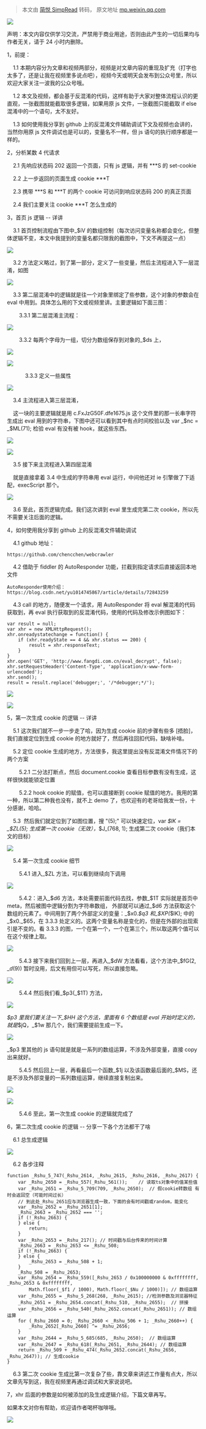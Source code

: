 > 本文由 [简悦 SimpRead](http://ksria.com/simpread/) 转码， 原文地址 [mp.weixin.qq.com](https://mp.weixin.qq.com/s/r3FXjvT5Mm9Ikg_bDEadcw)

![](https://mmbiz.qpic.cn/mmbiz_jpg/huXBGBmwjMVn5nEFIvA4u5Ps5vOLOQDoVBRJkiawiaIcPPZXiaKqHJOCTHvTBhylzBOgFYCvyepb9C3PkBozEgcwA/640?wx_fmt=jpeg)

声明：本文内容仅供学习交流，严禁用于商业用途，否则由此产生的一切后果均与作者无关，请于 24 小时内删除。

1，前提：  

    1.1 本期内容分为文章和视频两部分，视频是对文章内容的重现及扩充（打字也太多了，还是让我在视频里多说点吧），视频今天或明天会发布到公众号里，所以欢迎大家关注一波我的公众号哦。

    1.2 本文及视频，都会基于反混淆的代码，这样有助于大家对整体流程认识的更直观，一张截图就能截取很多逻辑，如果用原 js 文件，一张截图只能截取 if else 混淆中的一个语句，太不友好。

    1.3 如何使用我分享到 github 上的反混淆文件辅助调试下文及视频也会讲的，当然你用原 js 文件调试也是可以的，变量名不一样，但 js 语句的执行顺序都是一样的。

2，分析某数 4 代请求

    2.1 先响应状态码 202 返回一个页面，只有 js 逻辑，并有 ***S 的 set-cookie

    2.2 上一步返回的页面生成 cookie ***T

    2.3 携带 ***S 和 ***T 的两个 cookie 可访问到响应状态码 200 的真正页面

    2.4 我们主要关注 cookie ***T 怎么生成的

3，首页 js 逻辑 -- 详讲

    3.1 首页控制流程由下图中_$iV 的数组控制（每次访问变量名称都会变化，但整体逻辑不变，本文中我提到的变量名都只限我的截图中，下文不再提这一点）

![](https://mmbiz.qpic.cn/mmbiz_jpg/huXBGBmwjMVn5nEFIvA4u5Ps5vOLOQDoSyD7LYQS2VEiabOOpQibFEpJpCeIM8BHtj4jSTFkReKN4Xmjc1CkyhVg/640?wx_fmt=jpeg)

    3.2 方法定义略过，到了第一部分，定义了一些变量，然后主流程进入下一层混淆，如图

![](https://mmbiz.qpic.cn/mmbiz_jpg/huXBGBmwjMVn5nEFIvA4u5Ps5vOLOQDoqEwriaSwueCibMiaPhOAIeRIpuuAJs9l0t9aIFYDyL8MJyiarVFXDVSYnw/640?wx_fmt=jpeg)

    3.3 第二层混淆中的逻辑就是往一个对象里绑定了些参数，这个对象的参数会在 eval 中用到。具体怎么用的下文或视频里讲。主要逻辑如下面三图：

        3.3.1 第二层混淆主流程：

![](https://mmbiz.qpic.cn/mmbiz_jpg/huXBGBmwjMVn5nEFIvA4u5Ps5vOLOQDoeibJte09ZyII8cm9mgVUdY1Xbptm7wwxIYf9JbRKBq1L6dAXUPpAP2g/640?wx_fmt=jpeg)

        3.3.2 每两个字母为一组，切分为数组保存到对象的_$ds 上，

![](https://mmbiz.qpic.cn/mmbiz_jpg/huXBGBmwjMVn5nEFIvA4u5Ps5vOLOQDoVIiavdHic5KwZNu2yonshpyYVFzU1hCRA6E9blNl3Fwwn1DBZUPOB2zQ/640?wx_fmt=jpeg)

![](https://mmbiz.qpic.cn/mmbiz_jpg/huXBGBmwjMVn5nEFIvA4u5Ps5vOLOQDoML1kNdlXsj5zvcQEHJVMYg9ic1jzTydv7YoSluoK0XhxghNC3jkoFLg/640?wx_fmt=jpeg)

            3.3.3 定义一些属性  

![](https://mmbiz.qpic.cn/mmbiz_jpg/huXBGBmwjMVn5nEFIvA4u5Ps5vOLOQDoicicjysuTHa8Dibc1Kw0cxn4Dc3GxDgAR7z78GeUYK2PRmMM2Yibc0H5zw/640?wx_fmt=jpeg)

    3.4 主流程进入第三层混淆，

    这一块的主要逻辑就是用 c.FxJzG50F.dfe1675.js 这个文件里的那一长串字符生成出 eval 用到的字符串，下图中还可以看到其中有点时间校验以及 var _$nc = _$ML(71); 检验 eval 有没有被 hook，就这些东西。

![](https://mmbiz.qpic.cn/mmbiz_jpg/huXBGBmwjMVn5nEFIvA4u5Ps5vOLOQDon5KE1kPKpU6fKK5ibIsTmZgpWquutcwPiayPgcF84lYJesGIibVjiaAaLg/640?wx_fmt=jpeg)

![](https://mmbiz.qpic.cn/mmbiz_jpg/huXBGBmwjMVn5nEFIvA4u5Ps5vOLOQDoCjTxYM535dtyEIBP4a5OBsZLPasgJXN23dC9F1S0MiabtiaRIj1jL5xA/640?wx_fmt=jpeg)

    3.5 接下来主流程进入第四层混淆

    就是直接拿着 3.4 中生成的字符串用 eval 运行，中间他还对 ie 引擎做了下适配，execScript 那个。

![](https://mmbiz.qpic.cn/mmbiz_jpg/huXBGBmwjMVn5nEFIvA4u5Ps5vOLOQDoiawjqZU2b2rLSKTa3FsCA09qH1blqAKlSM0BVCLDIXv2ocJzKbyhFMQ/640?wx_fmt=jpeg)

    3.6 至此，首页逻辑完成。我们这次讲到 eval 里生成完第二次 cookie，所以先不需要关注后面的逻辑。

4，如何使用我分享到 github 上的反混淆文件辅助调试

    4.1 github 地址：

```
https://github.com/chencchen/webcrawler

```

    4.2 借助于 fiddler 的 AutoResponder 功能，拦截到指定请求后直接返回本地文件

```
AutoResponder使用介绍：
https://blog.csdn.net/yu1014745867/article/details/72843259

```

    4.3 call 的地方，随便发一个请求，用 AutoResponder 将 eval 解混淆的代码获取到，再 eval 执行获取到的反混淆代码，使用的代码及修改示例图如下：

```
var result = null;
var xhr = new XMLHttpRequest();
xhr.onreadystatechange = function() {
    if (xhr.readyState == 4 && xhr.status == 200) {
        result = xhr.responseText;
    }
}
xhr.open('GET', 'http://www.fangdi.com.cn/eval_decrypt', false);
xhr.setRequestHeader('Content-Type', 'application/x-www-form-urlencoded');
xhr.send();
result = result.replace('debugger;', '/*debugger;*/');

```

![](https://mmbiz.qpic.cn/mmbiz_jpg/huXBGBmwjMVn5nEFIvA4u5Ps5vOLOQDog414vkew9Sk8B4KyIxgKibicEHYibLZNhZzE9tbIj1N2ssrKU0BiaaPPWQ/640?wx_fmt=jpeg)

![](https://mmbiz.qpic.cn/mmbiz_jpg/huXBGBmwjMVn5nEFIvA4u5Ps5vOLOQDoKicZZYtLr4rcu58xPhAibYicQWpibiaVxlREicb2icMBDr5C6XcGcn9Etcnyg/640?wx_fmt=jpeg)

5，第一次生成 cookie 的逻辑 -- 详讲

    5.1 这次我们就不一步一步走了哈，因为生成 cookie 前的步骤有些多 [捂脸]，我们直接定位到生成 cookie 的地方就好了，然后再往回扣代码，缺啥补啥。

    5.2 定位 cookie 生成的地方，方法很多，我这里提出没有反混淆文件情况下的两个方案

        5.2.1 二分法打断点，然后 document.cookie 查看目标参数有没有生成，这样很快就能锁定位置

        5.2.2 hook cookie 的赋值，也可以直接断到 cookie 赋值的地方。我用的第一种，所以第二种我也没有，就不上 demo 了，也欢迎有的老哥给我发一份，十分感谢，哈哈。

    5.3  然后我们就定位到了如图位置，搜 "(5);" 可以快速定位，var _$lK = _$ZL(5); 生成第一次 cookie（无效），_$J_(768, 1); 生成第二次 cookie（我们本文的目标）

![](https://mmbiz.qpic.cn/mmbiz_jpg/huXBGBmwjMVn5nEFIvA4u5Ps5vOLOQDol1uLsHZvd8icF81PJ8fsfOcbs5JqKTSQ4cUlUXzaRib7A1QyCCGO1lWg/640?wx_fmt=jpeg)

    5.4 第一次生成 cookie 细节

        5.4.1 进入_$ZL 方法，可以看到继续向下调用

![](https://mmbiz.qpic.cn/mmbiz_jpg/huXBGBmwjMVn5nEFIvA4u5Ps5vOLOQDo3qVcDV4syVI2WWiaXJJicceIEDibVXwd7KiaibcjyPBZg0uxd6ianTxjNa4w/640?wx_fmt=jpeg)

        5.4.2：进入_$d6 方法，本处需要前面代码去找，参数_$1T 实际就是首页中 meta，然后被图中逻辑分割为字符串数组， 外部就可以通过_$d6 方法获取这个数组的元素了。中间用到了两个外部定义的变量：_$x0._$q3 和_$XP(_$lK); 中的_$x0._$65，在 3.3.3 处定义的。这两个变量名称是变化的，但是在外部的出现索引是不变的。看 3.3.3 的图，一个在第一个，一个在第三个，所以取这两个值可以在这个规律上取。

![](https://mmbiz.qpic.cn/mmbiz_jpg/huXBGBmwjMVn5nEFIvA4u5Ps5vOLOQDoEGKfvotgSricNsy81KcLW9ibfgdI74oK8bYeQpFics7aqHF8R5HmHDSHg/640?wx_fmt=jpeg)

        5.4.3 接下来我们回到上一层，再进入_$dW 方法看看，这个方法中_$fG(2, _$d$(9)) 暂时没用，后文有用但可以写死，所以直接忽略。

![](https://mmbiz.qpic.cn/mmbiz_jpg/huXBGBmwjMVn5nEFIvA4u5Ps5vOLOQDoCylDGrXb3JKBPA5wibicO3xico2fb31mrasn1nvHKQHm3dPqNibgZzDCcg/640?wx_fmt=jpeg)

        5.4.4 然后我们看_$p3(_$1T) 方法，

![](https://mmbiz.qpic.cn/mmbiz_jpg/huXBGBmwjMVn5nEFIvA4u5Ps5vOLOQDoOsHPvDaBT9OKvfiaZDdloibAoXTxFQZibdibLGvYK2011hurTnKha3fZiaQ/640?wx_fmt=jpeg)

_$p3 里我们要关注一下_$HH 这个方法，里面有 6 个数组是 eval 开始时定义的，就是_$jQ，_$1w 那几个，我们需要提前生成一下。  

![](https://mmbiz.qpic.cn/mmbiz_jpg/huXBGBmwjMVn5nEFIvA4u5Ps5vOLOQDo7GobGzpZu01faugibTvpMbh9whPBsAbZbVcyzsxFGpC4GWC2PgLictqQ/640?wx_fmt=jpeg)

_$p3 里其他的 js 语句就是就是一系列的数组运算，不涉及外部变量，直接 copy 出来就好。

        5.4.5 然后回上一层，再看最后一个函数_$1j 以及该函数最后面的_$MS，还是不涉及外部变量的一系列数组运算，继续直接复制出来。

![](https://mmbiz.qpic.cn/mmbiz_jpg/huXBGBmwjMVn5nEFIvA4u5Ps5vOLOQDozo9XOJWBCQArHxNvALibeHlu1JOULs5pk4EedichAb81dmpVw24tHhkg/640?wx_fmt=jpeg)

![](https://mmbiz.qpic.cn/mmbiz_jpg/huXBGBmwjMVn5nEFIvA4u5Ps5vOLOQDooMT4oG0KesYSicGSFHWbw6h7mD2fnAHA4bW5iasNP1loZ53RBJ1jU1Og/640?wx_fmt=jpeg)

        5.4.6 至此，第一次生成 cookie 的逻辑就完成了  

6，第二次生成 cookie 的逻辑 -- 分享一下各个方法都干了啥

    6.1 总生成逻辑

![](https://mmbiz.qpic.cn/mmbiz_jpg/huXBGBmwjMVn5nEFIvA4u5Ps5vOLOQDohhCPY7qpCQ8vsSZxv9C0P25Ac543RlgkwicIWguwUCIjSnxftkSBS7A/640?wx_fmt=jpeg)

    6.2 各步注释

```
function _Rshu_5_747(_Rshu_2614, _Rshu_2615, _Rshu_2616, _Rshu_2617) {
    var _Rshu_2650 = _Rshu_557(_Rshu_561());    // 读取ts对象中的值某些值
    var _Rshu_2651 = _Rshu_5_709(709, _Rshu_2650);  // 假cookie转数组 有时会返回空（可能时间过长）   
    // 到此处_Rshu_2651应与浏览器生成一致，下面的会有时间戳或random，能变化
    var _Rshu_2652 = _Rshu_2651[1];
    _Rshu_2663 = _Rshu_2652 === '';
    if (!_Rshu_2663) {
    } else {
        return;
    }
    var _Rshu_2653 = _Rshu_217(); // 时间戳与后台传来的时间计算
    _Rshu_2663 = _Rshu_2653 <= _Rshu_508;
    if (!_Rshu_2663) {
    } else {
        _Rshu_2653 = _Rshu_508 + 1;
    }
    _Rshu_508 = _Rshu_2653;
    var _Rshu_2654 = _Rshu_559([_Rshu_2653 / 0x100000000 & 0xffffffff, _Rshu_2653 & 0xffffffff,
        Math.floor(_$f1 / 1000), Math.floor(_$Nu / 1000)]); // 数组运算
    var _Rshu_2655 = _Rshu_5_268(268, _Rshu_2615); //检测参数及浏览器特征
    _Rshu_2651 = _Rshu_2654.concat(_Rshu_510, _Rshu_2655);  // 拼接
    var _Rshu_2656 = _Rshu_540(_Rshu_2652.concat(_Rshu_2651)); // 数组运算
    for (_Rshu_2660 = 0; _Rshu_2660 < _Rshu_506 + 1; _Rshu_2660++) {
        _Rshu_2652[_Rshu_2660] ^= _Rshu_2656;
    }
    var _Rshu_2644 = _Rshu_5_685(685, _Rshu_2650);  // 数组运算
    var _Rshu_2647 = _Rshu_618(_Rshu_2651, _Rshu_2644); // 数组运算
    return _Rshu_509 + _Rshu_474(_Rshu_2652.concat(_Rshu_2656, _Rshu_2647)); // 生成cookie
}

```

    6.3 第二次 cookie 生成比第一次复杂了些，靠文章来讲述工作量有点大，所以文章先写到这，我在视频里再通过调试和大家说说吧。

7，xhr 后面的参数是如何被添加的及生成逻辑介绍，下篇文章再写。

如果本文对你有帮助，欢迎请作者喝杯咖啡哦。  

![](https://mmbiz.qpic.cn/mmbiz_jpg/huXBGBmwjMVn5nEFIvA4u5Ps5vOLOQDojlXa5aTJ9XpMvumtsDya685kN5w0oGEqzRjtAEqc4C3LkcBkSeLiaxw/640?wx_fmt=jpeg)